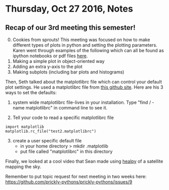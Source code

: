 # Thursday, Oct 27 2016, Notes

## Recap of our 3rd meeting this semester!
0. Cookies from sprouts!
This meeting was focused on how to make different types of plots in python and setting the plotting parameters. 
Karen went through examples of the following which can all be found as ipython notebooks or pdf files [here](https://github.com/prickly-pythons/prickly-pythons/tree/master/code_from_meetings/making_plots).
1. Making a simple plot in object-oriented way
2. Adding an extra y-axis to the plot
3. Making subplots (including bar plots and histograms)

Then, Seth talked about the matplotlibrc file which can control your default plot settings. He used a matplotlibrc file from [this github site](https://github.com/spacetelescope/pylunch/tree/master/4-matplotlib). Here are his 3 ways to set the defaults:

1) system wide matplotlibrc file-lives in your installation. Type "find / -name matplotlibrc" in command line to see it.

2) Tell your code to read a specific matplotlibrc file
```
import matplotlib
matplotlib.rc_file("test2.matplotlibrc")
```

3) create a user specific default file
   - in your home directory > mkdir .matplotlib
   - put file called "matplotlibrc" in this directory

Finally, we looked at a cool video that Sean made using [healpy](http://healpy.readthedocs.io/en/latest/index.html) of a satellite mapping the sky.

Remember to put topic request for next meeting in two weeks here: https://github.com/prickly-pythons/prickly-pythons/issues/9

